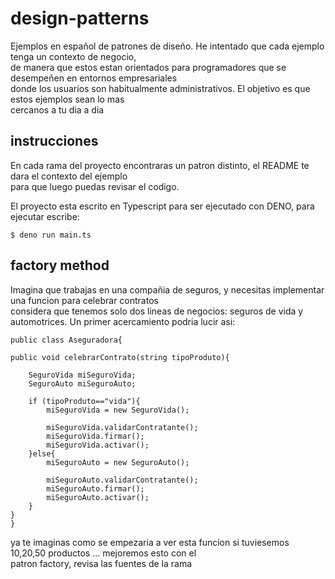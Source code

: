 # design-patterns
Ejemplos en español de patrones de diseño. He intentado que cada ejemplo tenga un contexto de negocio,  
de manera que estos estan orientados para programadores que se desempeñen en entornos empresariales  
donde los usuarios son habitualmente administrativos. El objetivo es que estos ejemplos sean lo mas   
cercanos a tu dia a dia 

## instrucciones

En cada rama del proyecto encontraras un patron distinto, el README te dara el contexto del ejemplo  
para que luego puedas revisar el codigo. 

El proyecto esta escrito en Typescript para ser ejecutado con DENO, para ejecutar escribe:  

```
$ deno run main.ts
```

## factory method

Imagina que trabajas en una compañia de seguros, y necesitas implementar una funcion para celebrar contratos  
considera que tenemos solo dos lineas de negocios: seguros de vida y automotrices. Un primer acercamiento podria lucir asi:

```
public class Aseguradora{

public void celebrarContrato(string tipoProduto){
    
    SeguroVida miSeguroVida;
    SeguroAuto miSeguroAuto;

    if (tipoProduto=="vida"){
        miSeguroVida = new SeguroVida();

        miSeguroVida.validarContratante();
        miSeguroVida.firmar();
        miSeguroVida.activar();
    }else{
        miSeguroAuto = new SeguroAuto();

        miSeguroAuto.validarContratante();
        miSeguroAuto.firmar();
        miSeguroAuto.activar();
    }
}
}
```

ya te imaginas como se empezaria a ver esta funcion si tuviesemos 10,20,50 productos ... mejoremos esto con el  
patron factory, revisa las fuentes de la rama
